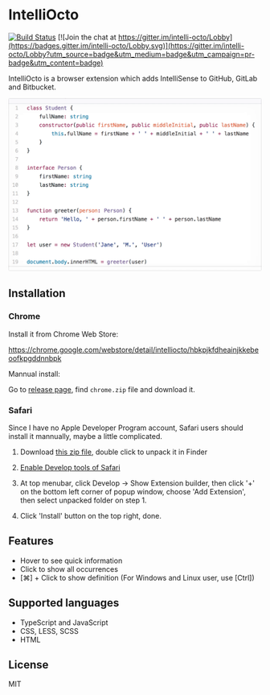 # IntelliOcto

[![Build Status](https://travis-ci.org/pd4d10/intelli-octo.svg?branch=master)](https://travis-ci.org/pd4d10/intelli-octo) [![Join the chat at https://gitter.im/intelli-octo/Lobby](https://badges.gitter.im/intelli-octo/Lobby.svg)](https://gitter.im/intelli-octo/Lobby?utm_source=badge&utm_medium=badge&utm_campaign=pr-badge&utm_content=badge)

IntelliOcto is a browser extension which adds IntelliSense to GitHub, GitLab and Bitbucket.

<img src="assets/demo.gif" alt="Demo" width="593" />

## Installation

### Chrome

Install it from Chrome Web Store:

https://chrome.google.com/webstore/detail/intelliocto/hbkpjkfdheainjkkebeoofkpgddnnbpk

Mannual install:

Go to [release page](https://github.com/pd4d10/intelli-octo/releases), find `chrome.zip` file and download it.

### Safari

Since I have no Apple Developer Program account, Safari users should install it mannually, maybe a little complicated.

1. Download [this zip file](https://github.com/pd4d10/intelli-octo/releases/download/v1.3.0/intelli-octo.safariextension.zip), double click to unpack it in Finder

2. [Enable Develop tools of Safari](https://developer.apple.com/library/content/documentation/AppleApplications/Conceptual/Safari_Developer_Guide/GettingStarted/GettingStarted.html)

3. At top menubar, click Develop -> Show Extension builder, then click '+' on the bottom left corner of popup window, choose 'Add Extension', then select unpacked folder on step 1.

4. Click 'Install' button on the top right, done.

## Features

* Hover to see quick information
* Click to show all occurrences
* [⌘] + Click to show definition (For Windows and Linux user, use [Ctrl])

## Supported languages

* TypeScript and JavaScript
* CSS, LESS, SCSS
* HTML

## License

MIT

